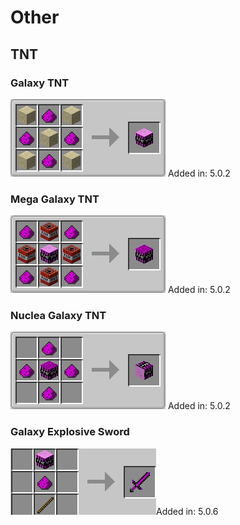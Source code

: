 # Other

## TNT

### Galaxy TNT

![](<../.gitbook/assets/grafik (7).png>) Added in: 5.0.2&#x20;

### Mega Galaxy TNT

![](<../.gitbook/assets/grafik (17).png>) Added in: 5.0.2

### Nuclea Galaxy TNT

![](<../.gitbook/assets/grafik (5).png>) Added in: 5.0.2

### Galaxy Explosive Sword

![](../.gitbook/assets/grafik.png)Added in: 5.0.6
